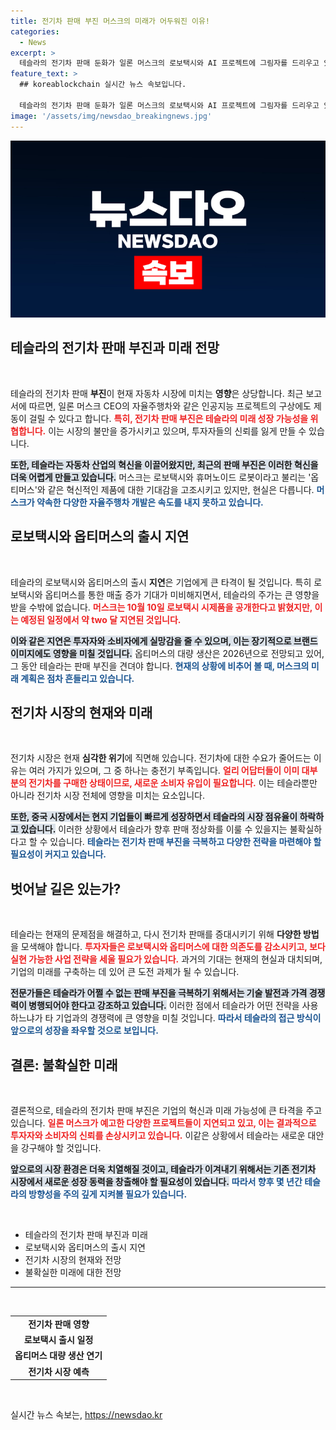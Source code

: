 ```yaml
---
title: 전기차 판매 부진 머스크의 미래가 어두워진 이유!
categories:
  - News
excerpt: >
  테슬라의 전기차 판매 둔화가 일론 머스크의 로보택시와 AI 프로젝트에 그림자를 드리우고 있다. 예상보다 출시가 늦춰지며, 투자자들은 불안감에 휩싸이고 있다. 과연 머스크의 꿈은 실현될 수 있을까?
feature_text: >
  ## koreablockchain 실시간 뉴스 속보입니다.

  테슬라의 전기차 판매 둔화가 일론 머스크의 로보택시와 AI 프로젝트에 그림자를 드리우고 있다. 예상보다 출시가 늦춰지며, 투자자들은 불안감에 휩싸이고 있다. 과연 머스크의 꿈은 실현될 수 있을까?
image: '/assets/img/newsdao_breakingnews.jpg'
---
```


<p><img src="/assets/img/newsdao_breakingnews.jpg" alt="koreablockchain 속보" /></p>

<h2 data-ke-size="size26">테슬라의 전기차 판매 부진과 미래 전망</h2>

<p data-ke-size="size16">&nbsp;</p>

<p>테슬라의 전기차 판매 <strong>부진</strong>이 현재 자동차 시장에 미치는 <strong>영향</strong>은 상당합니다. 최근 보고서에 따르면, 일론 머스크 CEO의 자율주행차와 같은 인공지능 프로젝트의 구상에도 제동이 걸릴 수 있다고 합니다. <b><span style="color: #ee2323;">특히, 전기차 판매 부진은 테슬라의 미래 성장 가능성을 위협합니다.</span></b> 이는 시장의 불만을 증가시키고 있으며, 투자자들의 신뢰를 잃게 만들 수 있습니다.</p>

<p><b><span style="background-color: #21538527;">또한, 테슬라는 자동차 산업의 혁신을 이끌어왔지만, 최근의 판매 부진은 이러한 혁신을 더욱 어렵게 만들고 있습니다.</span></b> 머스크는 로보택시와 휴머노이드 로봇이라고 불리는 '옵티머스'와 같은 혁신적인 제품에 대한 기대감을 고조시키고 있지만, 현실은 다릅니다. <b><span style="color: #1a5490;">머스크가 약속한 다양한 자율주행차 개발은 속도를 내지 못하고 있습니다.</span></b></p>

<h2 data-ke-size="size26">로보택시와 옵티머스의 출시 지연</h2>

<p data-ke-size="size16">&nbsp;</p>

<p>테슬라의 로보택시와 옵티머스의 출시 <strong>지연</strong>은 기업에게 큰 타격이 될 것입니다. 특히 로보택시와 옵티머스를 통한 매출 증가 기대가 미비해지면서, 테슬라의 주가는 큰 영향을 받을 수밖에 없습니다. <b><span style="color: #ee2323;">머스크는 10월 10일 로보택시 시제품을 공개한다고 밝혔지만, 이는 예정된 일정에서 약 two 달 지연된 것입니다.</span></b></p>

<p><b><span style="background-color: #21538527;">이와 같은 지연은 투자자와 소비자에게 실망감을 줄 수 있으며, 이는 장기적으로 브랜드 이미지에도 영향을 미칠 것입니다.</span></b> 옵티머스의 대량 생산은 2026년으로 전망되고 있어, 그 동안 테슬라는 판매 부진을 견뎌야 합니다. <b><span style="color: #1a5490;">현재의 상황에 비추어 볼 때, 머스크의 미래 계획은 점차 흔들리고 있습니다.</span></b></p>

<h2 data-ke-size="size26">전기차 시장의 현재와 미래</h2>

<p data-ke-size="size16">&nbsp;</p>

<p>전기차 시장은 현재 <strong>심각한 위기</strong>에 직면해 있습니다. 전기차에 대한 수요가 줄어드는 이유는 여러 가지가 있으며, 그 중 하나는 충전기 부족입니다. <b><span style="color: #ee2323;">얼리 어답터들이 이미 대부분의 전기차를 구매한 상태이므로, 새로운 소비자 유입이 필요합니다.</span></b> 이는 테슬라뿐만 아니라 전기차 시장 전체에 영향을 미치는 요소입니다.</p>

<p><b><span style="background-color: #21538527;">또한, 중국 시장에서는 현지 기업들이 빠르게 성장하면서 테슬라의 시장 점유율이 하락하고 있습니다.</span></b> 이러한 상황에서 테슬라가 향후 판매 정상화를 이룰 수 있을지는 불확실하다고 할 수 있습니다. <b><span style="color: #1a5490;">테슬라는 전기차 판매 부진을 극복하고 다양한 전략을 마련해야 할 필요성이 커지고 있습니다.</span></b></p>

<h2 data-ke-size="size26">벗어날 길은 있는가?</h2>

<p data-ke-size="size16">&nbsp;</p>

<p>테슬라는 현재의 문제점을 해결하고, 다시 전기차 판매를 증대시키기 위해 <strong>다양한 방법</strong>을 모색해야 합니다. <b><span style="color: #ee2323;">투자자들은 로보택시와 옵티머스에 대한 의존도를 감소시키고, 보다 실현 가능한 사업 전략을 세울 필요가 있습니다.</span></b> 과거의 기대는 현재의 현실과 대치되며, 기업의 미래를 구축하는 데 있어 큰 도전 과제가 될 수 있습니다.</p>

<p><b><span style="background-color: #21538527;">전문가들은 테슬라가 어쩔 수 없는 판매 부진을 극복하기 위해서는 기술 발전과 가격 경쟁력이 병행되어야 한다고 강조하고 있습니다.</span></b> 이러한 점에서 테슬라가 어떤 전략을 사용하느냐가 타 기업과의 경쟁력에 큰 영향을 미칠 것입니다. <b><span style="color: #1a5490;">따라서 테슬라의 접근 방식이 앞으로의 성장을 좌우할 것으로 보입니다.</span></b></p>

<h2 data-ke-size="size26">결론: 불확실한 미래</h2>

<p data-ke-size="size16">&nbsp;</p>

<p>결론적으로, 테슬라의 전기차 판매 부진은 기업의 혁신과 미래 가능성에 큰 타격을 주고 있습니다. <b><span style="color: #ee2323;">일론 머스크가 예고한 다양한 프로젝트들이 지연되고 있고, 이는 결과적으로 투자자와 소비자의 신뢰를 손상시키고 있습니다.</span></b> 이같은 상황에서 테슬라는 새로운 대안을 강구해야 할 것입니다.</p>

<p><b><span style="background-color: #21538527;">앞으로의 시장 환경은 더욱 치열해질 것이고, 테슬라가 이겨내기 위해서는 기존 전기차 시장에서 새로운 성장 동력을 창출해야 할 필요성이 있습니다.</span></b> <b><span style="color: #1a5490;">따라서 향후 몇 년간 테슬라의 방향성을 주의 깊게 지켜볼 필요가 있습니다.</span></b> </p>

<p data-ke-size="size16">&nbsp;</p>

<ul>
    <li>테슬라의 전기차 판매 부진과 미래</li>
    <li>로보택시와 옵티머스의 출시 지연</li>
    <li>전기차 시장의 현재와 전망</li>
    <li>불확실한 미래에 대한 전망</li>
</ul>

<hr>

<p data-ke-size="size16">&nbsp;</p>

<table>
    <tr>
        <td style="text-align: center; height: 17px;"><b>전기차 판매 영향</b></td>
    </tr>
    <tr>
        <td style="text-align: center; height: 17px;"><b>로보택시 출시 일정</b></td>
    </tr>
    <tr>
        <td style="text-align: center; height: 17px;"><b>옵티머스 대량 생산 연기</b></td>
    </tr>
    <tr>
        <td style="text-align: center; height: 17px;"><b>전기차 시장 예측</b></td>
    </tr>
</table> 

<p data-ke-size="size16">&nbsp;</p>
실시간 뉴스 속보는, <a href="https://newsdao.kr" rel="dofollow">https://newsdao.kr</a>


